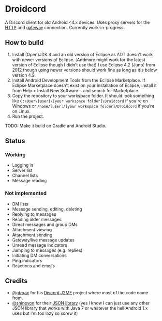 # Droidcord
A Discord client for old Android <4.x devices. Uses proxy servers for the [HTTP](https://github.com/gtrxAC/discord-j2me/blob/main/proxy) and [gateway](https://github.com/gtrxAC/discord-j2me-server) connection. Currently work-in-progress.

## How to build
1. Install (Open)JDK 8 and an old version of Eclipse as ADT doesn't work with newer versions of Eclipse. (Andmore might work for the latest version of Eclipse though I didn't use that) I use Eclipse 4.2 (Juno) from 2012 though using newer versions should work fine as long as it's below version 4.9.
2. Install Android Development Tools from the Eclipse Marketplace. If Eclipse Marketplace doesn't exist on your installation of Eclipse, install it from Help > Install New Software... and search for Marketplace.
3. Copy the repository to your workspace folder. It should look something like `C:\User\[user]\[your workspace folder]\Droidcord` if you're on Windows or `/home/[user]/[your workspace folder]/Droidcord` if you're on Linux.
4. Run the project.

TODO: Make it build on Gradle and Android Studio.

## Status
### Working
* Logging in
* Server list
* Channel lists
* Message reading

### Not implemented
* DM lists
* Message sending, editing, deleting
* Replying to messages
* Reading older messages
* Direct messages and group DMs
* Attachment viewing
* Attachment sending
* Gateway/live message updates
* Unread message indicators
* Jumping to messages (e.g. replies)
* Initiating DM conversations
* Ping indicators
* Reactions and emojis

## Credits
- [@gtrxac](https://github.com/gtrxAC) for his [Discord J2ME](https://github.com/gtrxAC/discord-j2me) project where most of the code came from.
- [@shinovon](https://github.com/shinovon) for their [JSON library](https://github.com/shinovon/NNJSON) (yes I know I can just use any other JSON library that works with Java 7 or whatever the hell Android 1.x uses but I'm too lazy so screw it)